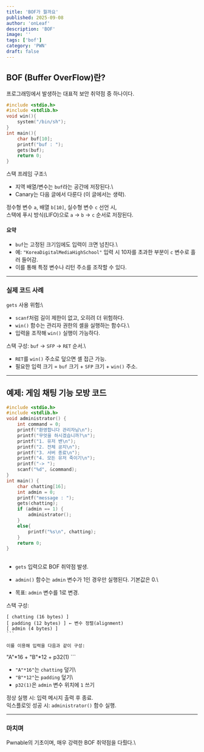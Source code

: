 ```yaml
---
title: 'BOF가 뭘까요'
published: 2025-09-08
author: 'onLeaf'
description: 'BOF'
image: ''
tags: ['bof']
category: 'PWN'
draft: false
---
```

## BOF (Buffer OverFlow)란?

프로그래밍에서 발생하는 대표적 보안 취약점 중 하나이다.

```c
#include <stdio.h>
#include <stdlib.h>
void win(){
	system("/bin/sh");
}
int main(){
	char buf[10];
	printf("buf : ");
	gets(buf);
	return 0;
}

```
스택 프레임 구조:\
- 지역 배열/변수는 `buf`라는 공간에 저장된다.\
- Canary는 다음 글에서 다룬다 (이 글에서는 생략).

정수형 변수 `a`, 배열 `b[10]`, 실수형 변수 `c` 선언 시,\
스택에 푸시 방식(LIFO)으로 `a` → `b` → `c` 순서로 저장된다.

#### 요약

-   `buf`는 고정된 크기임에도 입력이 크면 넘친다.\
-   예: `"KoreaDigitalMediaHighSchool"` 입력 시 10자를 초과한 부분이 `c`
    변수로 흘러 들어감.
-   이를 통해 특정 변수나 리턴 주소를 조작할 수 있다.
------------------------------------------------------------------------

### 실제 코드 사례

`gets` 사용 위험:\
- `scanf`처럼 길이 제한이 없고, 오히려 더 위험하다.
- `win()` 함수는 관리자 권한의 셸을 실행하는 함수다.\
- 입력을 조작해 `win()` 실행이 가능하다.

스택 구성: `buf` → `SFP` → `RET` 순서.\
- `RET`를 `win()` 주소로 덮으면 셸 접근 가능.
- 필요한 입력 크기 = `buf` 크기 + `SFP` 크기 + `win()` 주소.

------------------------------------------------------------------------

## 예제: 게임 채팅 기능 모방 코드
```c
#include <stdio.h>
#include <stdlib.h>
void administrator() {
    int command = 0;
    printf("환영합니다 관리자님\n");
    printf("무엇을 하시겠습니까?\n");
    printf("1. 유저 밴\n");
    printf("2. 전체 공지\n");
    printf("3. 서버 종료\n");
    printf("4. 모든 유저 죽이기\n");
    printf("-> ");
    scanf("%d", &command);
}
int main() {
    char chatting[16];
    int admin = 0;       
    printf("message : ");
    gets(chatting);
    if (admin == 1) {
        administrator();
    }
    else{
        printf("%s\n", chatting);
    }
    return 0;
}   
    
```
-   `gets` 입력으로 BOF 취약점 발생.

-   `admin()` 함수는 `admin` 변수가 1인 경우만 실행된다. 기본값은 0.\
-   목표: `admin` 변수를 1로 변경.

스택 구성:

    [ chatting (16 bytes) ]  
    [ padding (12 bytes) ] ← 변수 정렬(alignment)  
    [ admin (4 bytes) ]
    ```

    이를 이용해 입력을 다음과 같이 구성:

"A"*16 + "B"*12 + p32(1) \`\`\`

-   `"A"*16"`는 `chatting` 덮기\
-   `"B"*12"`는 `padding` 덮기\
-   `p32(1)`은 `admin` 변수 위치에 `1` 쓰기

정상 실행 시: 입력 메시지 출력 후 종료.\
익스플로잇 성공 시: `administrator()` 함수 실행.

------------------------------------------------------------------------

### 마치며

Pwnable의 기초이며, 매우 강력한 BOF 취약점을 다뤘다.\

